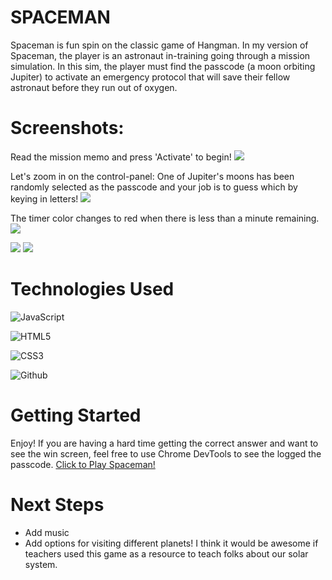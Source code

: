 
# SPACEMAN

Spaceman is fun spin on the classic game of Hangman. In my version of Spaceman,
the player is an astronaut in-training going through a mission simulation. In
this sim, the player must find the passcode (a moon orbiting Jupiter) to
activate an emergency protocol that will save their fellow astronaut before they
run out of oxygen.

# Screenshots:

Read the mission memo and press 'Activate' to begin!
<img src="https://i.imgur.com/Dzr88fO.png">

Let's zoom in on the control-panel: One of Jupiter's moons has been randomly 
selected as the passcode and your job is to guess which by keying in letters! 
<img src="https://i.imgur.com/eiVM7Jk.png">

The timer color changes to red when there is less than a minute remaining.
<img src="https://i.imgur.com/0H0rabE.png">

<img src="https://i.imgur.com/W6CpBQN.png">

<img src="https://i.imgur.com/ecoW2v7.png">


# Technologies Used

![JavaScript](https://img.shields.io/badge/-JavaScript-05122A?style=flat&logo=javascript)

![HTML5](https://img.shields.io/badge/-HTML5-05122A?style=flat&logo=html5)

![CSS3](https://img.shields.io/badge/-CSS-05122A?style=flat&logo=css3)

![Github](https://img.shields.io/badge/-GitHub-05122A?style=flat&logo=github)


# Getting Started
Enjoy! If you are having a hard time getting the correct answer and want to see 
the win screen, feel free to use Chrome DevTools to see the logged the passcode.
[Click to Play Spaceman!](https://cormacpujals.github.io/spaceman/)

# Next Steps

- Add music
- Add options for visiting different planets! I think it would be awesome if 
teachers used this game as a resource to teach folks about our solar system.



